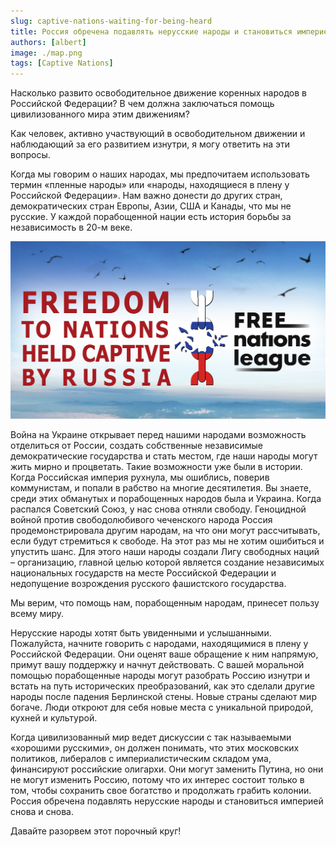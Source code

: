 ```yaml
---
slug: captive-nations-waiting-for-being-heard
title: Россия обречена подавлять нерусские народы и становиться империей снова и снова.
authors: [albert]
image: ./map.png
tags: [Captive Nations]
---
```


Насколько развито освободительное движение коренных народов в Российской Федерации? В чем должна заключаться помощь цивилизованного мира этим движениям?

Как человек, активно участвующий в освободительном движении и наблюдающий за его развитием изнутри, я могу ответить на эти вопросы.

Когда мы говорим о наших народах, мы предпочитаем использовать термин «пленные народы» или «народы, находящиеся в плену у Российской Федерации». Нам важно донести до других стран, демократических стран Европы, Азии, США и Канады, что мы не русские. У каждой порабощенной нации есть история борьбы за независимость в 20-м веке.

![Freedom to Captive Nations banner](/img/social/freedom_to_nations_held_captive_by_russia_sm.png)

Война на Украине открывает перед нашими народами возможность отделиться от России, создать собственные независимые демократические государства и стать местом, где наши народы могут жить мирно и процветать. Такие возможности уже были в истории. Когда Российская империя рухнула, мы ошиблись, поверив коммунистам, и попали в рабство на многие десятилетия. Вы знаете, среди этих обманутых и порабощенных народов была и Украина. Когда распался Советский Союз, у нас снова отняли свободу. Геноцидной войной против свободолюбивого чеченского народа Россия продемонстрировала другим народам, на что они могут рассчитывать, если будут стремиться к свободе. На этот раз мы не хотим ошибиться и упустить шанс. Для этого наши народы создали Лигу свободных наций – организацию, главной целью которой является создание независимых национальных государств на месте Российской Федерации и недопущение возрождения русского фашистского государства.

Мы верим, что помощь нам, порабощенным народам, принесет пользу всему миру.

Нерусские народы хотят быть увиденными и услышанными. Пожалуйста, начните говорить с народами, находящимися в плену у Российской Федерации. Они оценят ваше обращение к ним напрямую, примут вашу поддержку и начнут действовать. С вашей моральной помощью порабощенные народы могут разобрать Россию изнутри и встать на путь исторических преобразований, как это сделали другие народы после падения Берлинской стены. Новые страны сделают мир богаче. Люди откроют для себя новые места с уникальной природой, кухней и культурой.

Когда цивилизованный мир ведет дискуссии с так называемыми «хорошими русскими», он должен понимать, что этих московских политиков, либералов с империалистическим складом ума, финансируют российские олигархи. Они могут заменить Путина, но они не могут изменить Россию, потому что их интерес состоит только в том, чтобы сохранить свое богатство и продолжать грабить колонии. Россия обречена подавлять нерусские народы и становиться империей снова и снова.

Давайте разорвем этот порочный круг!